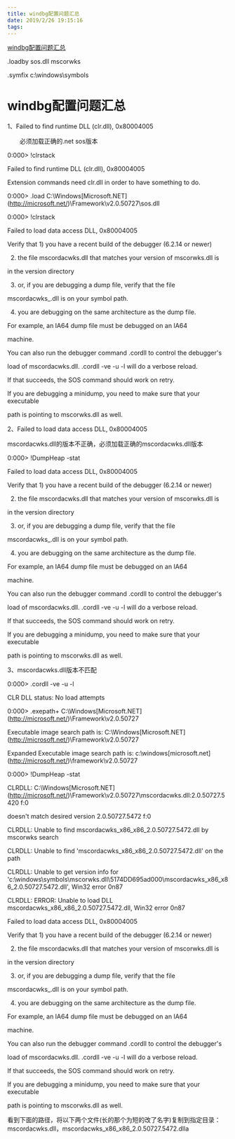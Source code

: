 ```yaml
---
title: windbg配置问题汇总
date: 2019/2/26 19:15:16
tags:
---
```



[windbg配置问题汇总](https://www.cnblogs.com/kissdodog/p/3922228.html)

.loadby sos.dll mscorwks

.symfix c:\windows\symbols

# windbg配置问题汇总

1、Failed to find runtime DLL (clr.dll), 0x80004005

　　必须加载正确的.net sos版本

0:000> !clrstack

Failed to find runtime DLL (clr.dll), 0x80004005

Extension commands need clr.dll in order to have something to do.

0:000> .load C:\Windows\[Microsoft.NET](http://microsoft.net/)\Framework\v2.0.50727\sos.dll

0:000> !clrstack

Failed to load data access DLL, 0x80004005

Verify that 1) you have a recent build of the debugger (6.2.14 or newer)

2) the file mscordacwks.dll that matches your version of mscorwks.dll is 

in the version directory

3) or, if you are debugging a dump file, verify that the file 

mscordacwks_<arch>_<arch>_<version>.dll is on your symbol path.

4) you are debugging on the same architecture as the dump file.

For example, an IA64 dump file must be debugged on an IA64

machine.

You can also run the debugger command .cordll to control the debugger's

load of mscordacwks.dll. .cordll -ve -u -l will do a verbose reload.

If that succeeds, the SOS command should work on retry.

If you are debugging a minidump, you need to make sure that your executable

path is pointing to mscorwks.dll as well.

  


2、Failed to load data access DLL, 0x80004005

mscordacwks.dll的版本不正确，必须加载正确的mscordacwks.dll版本

0:000> !DumpHeap -stat

Failed to load data access DLL, 0x80004005

Verify that 1) you have a recent build of the debugger (6.2.14 or newer)

2) the file mscordacwks.dll that matches your version of mscorwks.dll is 

in the version directory

3) or, if you are debugging a dump file, verify that the file 

mscordacwks_<arch>_<arch>_<version>.dll is on your symbol path.

4) you are debugging on the same architecture as the dump file.

For example, an IA64 dump file must be debugged on an IA64

machine.

You can also run the debugger command .cordll to control the debugger's

load of mscordacwks.dll. .cordll -ve -u -l will do a verbose reload.

If that succeeds, the SOS command should work on retry.

If you are debugging a minidump, you need to make sure that your executable

path is pointing to mscorwks.dll as well.

  


3、mscordacwks.dll版本不匹配

0:000> .cordll -ve -u -l 

CLR DLL status: No load attempts

0:000> .exepath+ C:\Windows\[Microsoft.NET](http://microsoft.net/)\Framework\v2.0.50727

Executable image search path is: C:\Windows\[Microsoft.NET](http://microsoft.net/)\Framework\v2.0.50727

Expanded Executable image search path is: c:\windows\[microsoft.net](http://microsoft.net/)\framework\v2.0.50727

0:000> !DumpHeap -stat

CLRDLL: C:\Windows\[Microsoft.NET](http://microsoft.net/)\Framework\v2.0.50727\mscordacwks.dll:2.0.50727.5420 f:0

doesn't match desired version 2.0.50727.5472 f:0

CLRDLL: Unable to find mscordacwks_x86_x86_2.0.50727.5472.dll by mscorwks search

CLRDLL: Unable to find 'mscordacwks_x86_x86_2.0.50727.5472.dll' on the path

CLRDLL: Unable to get version info for 'c:\windows\symbols\mscorwks.dll\5174DD695ad000\mscordacwks_x86_x86_2.0.50727.5472.dll', Win32 error 0n87

CLRDLL: ERROR: Unable to load DLL mscordacwks_x86_x86_2.0.50727.5472.dll, Win32 error 0n87

Failed to load data access DLL, 0x80004005

Verify that 1) you have a recent build of the debugger (6.2.14 or newer)

2) the file mscordacwks.dll that matches your version of mscorwks.dll is 

in the version directory

3) or, if you are debugging a dump file, verify that the file 

mscordacwks_<arch>_<arch>_<version>.dll is on your symbol path.

4) you are debugging on the same architecture as the dump file.

For example, an IA64 dump file must be debugged on an IA64

machine.

You can also run the debugger command .cordll to control the debugger's

load of mscordacwks.dll. .cordll -ve -u -l will do a verbose reload.

If that succeeds, the SOS command should work on retry.

If you are debugging a minidump, you need to make sure that your executable

path is pointing to mscorwks.dll as well.

  


看到下面的路径，将以下两个文件(长的那个为短的改了名字)复制到指定目录：mscordacwks.dll，mscordacwks_x86_x86_2.0.50727.5472.dlla

  

